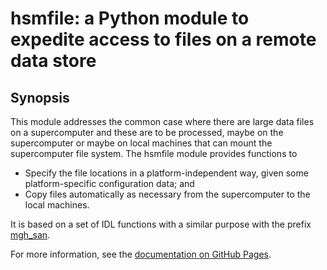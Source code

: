 # hsmfile: a Python module to expedite access to files on a remote data store

## Synopsis

This module addresses the common case where there are large data files on a supercomputer and these are to be processed, maybe on the
supercomputer or maybe on local machines that can mount the supercomputer file system. The hsmfile module provides functions to

  * Specify the file locations in a platform-independent way, given some platform-specific configuration data; and
  * Copy files automatically as necessary from the supercomputer to the local machines.

It is based on a set of IDL functions with a similar purpose with the prefix
[mgh_san](https://github.com/hadfieldnz/idl-roms/tree/master/san).

For more information, see the [documentation on GitHub Pages](https://hadfieldnz.github.io/hsmfile/).



